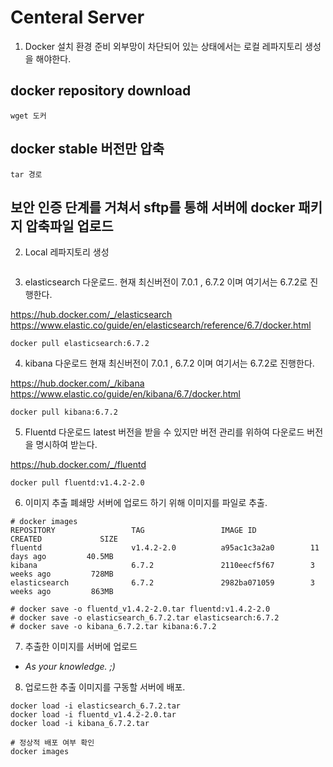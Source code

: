 # Centeral Server 

1. Docker 설치 환경 준비
외부망이 차단되어 있는 상태에서는 로컬 레파지토리 생성을 해야한다.

## docker repository download
~~~
wget 도커
~~~

## docker stable 버전만 압축
~~~
tar 경로
~~~

## 보안 인증 단계를 거쳐서 sftp를 통해 서버에 docker 패키지 압축파일 업로드

2. Local 레파지토리 생성

~~~

~~~

3. elasticsearch 다운로드.
현재 최신버전이 7.0.1 , 6.7.2 이며 여기서는 6.7.2로 진행한다.

https://hub.docker.com/_/elasticsearch
https://www.elastic.co/guide/en/elasticsearch/reference/6.7/docker.html

~~~
docker pull elasticsearch:6.7.2
~~~

4. kibana 다운로드
현재 최신버전이 7.0.1 , 6.7.2 이며 여기서는 6.7.2로 진행한다.

https://hub.docker.com/_/kibana
https://www.elastic.co/guide/en/kibana/6.7/docker.html

~~~
docker pull kibana:6.7.2
~~~

5. Fluentd 다운로드
latest 버전을 받을 수 있지만 버전 관리를 위하여 다운로드 버전을 명시하여 받는다.

https://hub.docker.com/_/fluentd

~~~
docker pull fluentd:v1.4.2-2.0
~~~

6. 이미지 추출
폐쇄망 서버에 업로드 하기 위해 이미지를 파일로 추출. 

~~~
# docker images
REPOSITORY                 TAG                 IMAGE ID            CREATED             SIZE
fluentd                    v1.4.2-2.0          a95ac1c3a2a0        11 days ago         40.5MB
kibana                     6.7.2               2110eecf5f67        3 weeks ago         728MB
elasticsearch              6.7.2               2982ba071059        3 weeks ago         863MB

# docker save -o fluentd_v1.4.2-2.0.tar fluentd:v1.4.2-2.0
# docker save -o elasticsearch_6.7.2.tar elasticsearch:6.7.2
# docker save -o kibana_6.7.2.tar kibana:6.7.2 
~~~

7. 추출한 이미지를 서버에 업로드
- *As your knowledge. ;)*

8. 업로드한 추출 이미지를 구동할 서버에 배포.
~~~
docker load -i elasticsearch_6.7.2.tar
docker load -i fluentd_v1.4.2-2.0.tar
docker load -i kibana_6.7.2.tar

# 정상적 배포 여부 확인
docker images
~~~



